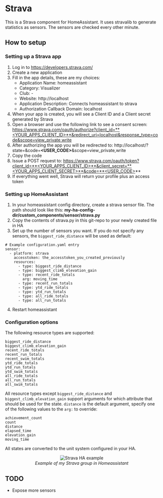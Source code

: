 # Strava
This is a Strava component for HomeAssistant. It uses stravalib to generate statistics as sensors. The sensors are checked every other minute.

## How to setup

### Setting up a Strava app
1. Log in to https://developers.strava.com/
2. Create a new application
3. Fill in the app details, these are my choices:
   * Application Name: homeassistant
   * Category: Visualizer
   * Club: -
   * Website: http://localhost
   * Application Description: Connects homeassistant to strava
   * Authorization Callback Domain: localhost
4. When your app is created, you will see a Client ID and a Client secret generated by Strava
5. Open a browser and use the following link to see a consent screen: https://www.strava.com/oauth/authorize?client_id=**<YOUR_APPS_CLIENT_ID>**&redirect_uri=localhost&response_type=code&scope=view_private,write 
6. After authorizing the app you will be redirected to: http://localhost/?state=&code=**<USER_CODE>**&scope=view_private,write
7. Copy the code
8. Issue a POST request to: https://www.strava.com/oauth/token?client_id=**<YOUR_APPS_CLIENT_ID>**&client_secret=**<YOUR_APPS_CLIENT_SECRET>**&code=**<USER_CODE>**
9. If everything went well, Strava will return your profile plus an access token

### Setting up HomeAssistant
1. In your homeassistant config directory, create a strava sensor file. The path should look like this: **my-ha-config-dir/custom_components/sensor/strava.py**
2. Copy the contents of strava.py in this git-repo to your newly created file in HA
3. Set up the number of sensors you want. If you do not specify any sensors, the `biggest_ride_distance` will be used as default:
~~~~
# Example configuration.yaml entry
sensor:
  - platform: strava
    accesstoken: the_accesstoken_you_created_previously
    resources:
      - type: biggest_ride_distance
      - type: biggest_climb_elevation_gain
      - type: recent_ride_totals
        arg: moving_time
      - type: recent_run_totals
      - type: ytd_ride_totals
      - type: ytd_run_totals
      - type: all_ride_totals
      - type: all_run_totals
~~~~
4. Restart homeassistant

### Configuration options
The following resource types are supported:
~~~~
biggest_ride_distance
biggest_climb_elevation_gain
recent_ride_totals
recent_run_totals
recent_swim_totals
ytd_ride_totals
ytd_run_totals
ytd_swim_totals
all_ride_totals
all_run_totals
all_swim_totals
~~~~

All resource types except `biggest_ride_distance` and `biggest_climb_elevation_gain` support arguments for which attribute that should be used for the state.
`distance` is the default argument, specify one of the following values to the `arg:` to override:
~~~~
achievement_count
count
distance
elapsed_time
elevation_gain
moving_time
~~~~

All states are converted to the unit system configured in your HA.

<p align="center">
  <img src="https://raw.githubusercontent.com/Miicroo/homeassistant-strava/master/strava_example.PNG" alt="Strava HA example"/><br />
  <i>Example of my Strava group in Homeassistant</i>
</p>

## TODO
* Expose more sensors
